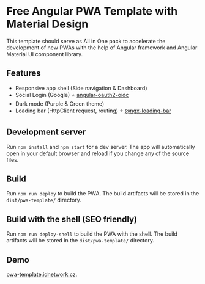 # Free Angular PWA Template with Material Design

This template should serve as All in One pack to accelerate the development of new PWAs with the help of Angular framework and Angular Material UI component library.

## Features

- Responsive app shell (Side navigation & Dashboard)
- Social Login (Google) :star: [angular-oauth2-oidc](https://github.com/manfredsteyer/angular-oauth2-oidc)
- Dark mode (Purple & Green theme)
- Loading bar (HttpClient request, routing) :star: [@ngx-loading-bar](https://github.com/aitboudad/ngx-loading-bar)

## Development server

Run `npm install` and `npm start` for a dev server. The app will automatically open in your default browser and reload if you change any of the source files.

## Build

Run `npm run deploy` to build the PWA. The build artifacts will be stored in the `dist/pwa-template/` directory.

## Build with the shell (SEO friendly)

Run `npm run deploy-shell` to build the PWA with the shell. The build artifacts will be stored in the `dist/pwa-template/` directory.

## Demo

[pwa-template.idnetwork.cz](https://pwa-template.idnetwork.cz).
